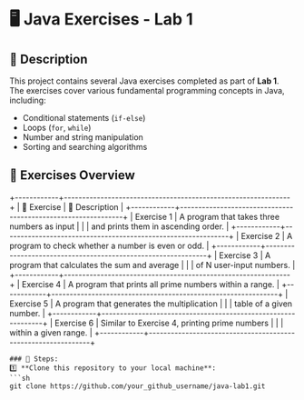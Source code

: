 # 🖥️ Java Exercises - Lab 1

## 📖 Description
This project contains several Java exercises completed as part of **Lab 1**. The exercises cover various fundamental programming concepts in Java, including:
- Conditional statements (`if-else`)
- Loops (`for`, `while`)
- Number and string manipulation
- Sorting and searching algorithms

## 📂 Exercises Overview
+------------+--------------------------------------------------------------+
| 🔢 Exercise | 📌 Description                                             |
+------------+--------------------------------------------------------------+
| Exercise 1  | A program that takes three numbers as input                 |
|            | and prints them in ascending order.                         |
+------------+--------------------------------------------------------------+
| Exercise 2  | A program to check whether a number is even or odd.         |
+------------+--------------------------------------------------------------+
| Exercise 3  | A program that calculates the sum and average               |
|            | of N user-input numbers.                                     |
+------------+--------------------------------------------------------------+
| Exercise 4  | A program that prints all prime numbers within a range.     |
+------------+--------------------------------------------------------------+
| Exercise 5  | A program that generates the multiplication                 |
|            | table of a given number.                                     |
+------------+--------------------------------------------------------------+
| Exercise 6  | Similar to Exercise 4, printing prime numbers               |
|            | within a given range.                                        |
+------------+--------------------------------------------------------------+
```
### 📌 Steps:
1️⃣ **Clone this repository to your local machine**:
```sh
git clone https://github.com/your_github_username/java-lab1.git
